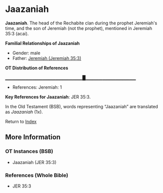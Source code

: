# Jaazaniah
**Jaazaniah**. 
The head of the Rechabite clan during the prophet Jeremiah's time, and the son of Jeremiah (not the prophet), mentioned in Jeremiah 35:3 (acai). 




**Familial Relationships of Jaazaniah**


* Gender: male
* Father: [Jeremiah (Jeremiah 35:3)](Jeremiah.8.md)


**OT Distribution of References**

▁▁▁▁▁▁▁▁▁▁▁▁▁▁▁▁▁▁▁▁▁▁▁█▁▁▁▁▁▁▁▁▁▁▁▁▁▁▁
* References: Jeremiah: 1



**Key References for Jaazaniah**: 
JER 35:3. 


In the Old Testament (BSB), words representing “Jaazaniah” are translated as 
*Jaazaniah* (1x). 




Return to [Index](00-Index.md)

## More Information

### OT Instances (BSB)

* Jaazaniah (JER 35:3)



### References (Whole Bible)

* JER 35:3



